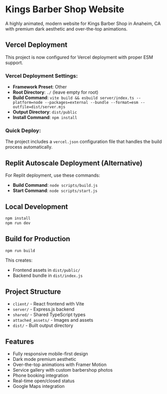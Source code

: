 # Kings Barber Shop Website

A highly animated, modern website for Kings Barber Shop in Anaheim, CA with premium dark aesthetic and over-the-top animations.

## Vercel Deployment

This project is now configured for Vercel deployment with proper ESM support.

### Vercel Deployment Settings:
- **Framework Preset**: Other
- **Root Directory**: `./` (leave empty for root)
- **Build Command**: `vite build && esbuild server/index.ts --platform=node --packages=external --bundle --format=esm --outfile=dist/server.mjs`
- **Output Directory**: `dist/public`
- **Install Command**: `npm install`

### Quick Deploy:
The project includes a `vercel.json` configuration file that handles the build process automatically.

## Replit Autoscale Deployment (Alternative)

For Replit deployment, use these commands:
- **Build Command**: `node scripts/build.js`
- **Start Command**: `node scripts/start.js`

## Local Development

```bash
npm install
npm run dev
```

## Build for Production

```bash
npm run build
```

This creates:
- Frontend assets in `dist/public/`
- Backend bundle in `dist/index.js`

## Project Structure

- `client/` - React frontend with Vite
- `server/` - Express.js backend
- `shared/` - Shared TypeScript types
- `attached_assets/` - Images and assets
- `dist/` - Built output directory

## Features

- Fully responsive mobile-first design
- Dark mode premium aesthetic
- Over-the-top animations with Framer Motion
- Service gallery with custom barbershop photos
- Phone booking integration
- Real-time open/closed status
- Google Maps integration